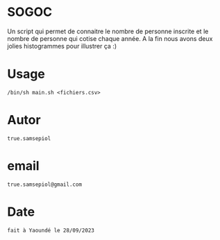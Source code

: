 # SOGOC
Un script qui permet de connaitre le nombre de personne inscrite et le nombre de personne qui cotise chaque année. A la fin nous avons deux jolies histogrammes pour illustrer ça :)

# Usage 
	/bin/sh main.sh <fichiers.csv>

# Autor 
	true.samsepiol

# email
	true.samsepiol@gmail.com

# Date
	fait à Yaoundé le 28/09/2023
